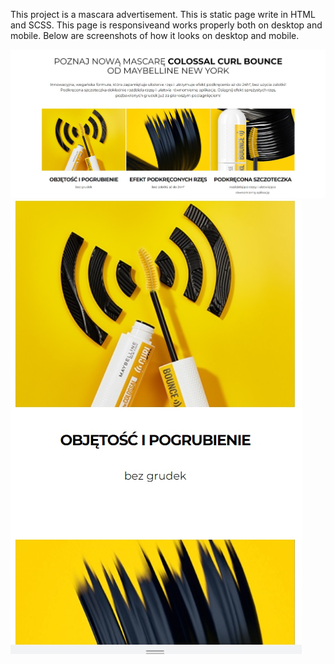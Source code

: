 This project is a mascara advertisement. This is static page write in HTML and SCSS. This page is responsiveand works properly both on desktop and mobile. Below are screenshots of how it looks on desktop and mobile.

<img src="./advertisement_2.jpg" alt="screenshot mascara advertisement">
<img src="./advertisement_1.jpg" alt="screenshot mascara advertisement">
